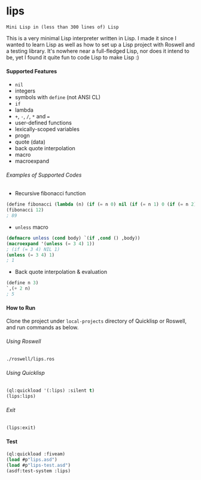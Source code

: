 # lips

`Mini Lisp in (less than 300 lines of) Lisp` 

This is a very minimal Lisp interpreter written in Lisp. I made it since I wanted to learn Lisp as well as how to set up a Lisp project with Roswell and a testing library. It's nowhere near a full-fledged Lisp, nor does it intend to be, yet I found it quite fun to code Lisp to make Lisp :)

#### Supported Features

* `nil`
* integers
* symbols with `define` (not ANSI CL)
* `if`
* lambda
* `+`, `-`, `/`, `*` and `=`
* user-defined functions
* lexically-scoped variables
* progn
* quote (data)
* back quote interpolation
* macro
* macroexpand

###### Examples of Supported Codes

* Recursive fibonacci function

```lisp
(define fibonacci (lambda (n) (if (= n 0) nil (if (= n 1) 0 (if (= n 2) 1 (+ (fibonacci (- n 1)) (fibonacci (- n 2))))))))
(fibonacci 12)
; 89
```

* `unless` macro

```lisp
(defmacro unless (cond body) `(if ,cond () ,body))
(macroexpand '(unless (= 3 4) 1))
; (if (= 3 4) NIL 1)
(unless (= 3 4) 1)
; 1
```

* Back quote interpolation & evaluation

```lisp
(define n 3)
`,(+ 2 n)
; 5
```

#### How to Run

Clone the project under `local-projects` directory of Quicklisp or Roswell, and run commands as below.

###### Using Roswell

```sh
./roswell/lips.ros
```

###### Using Quicklisp

```lisp
(ql:quickload '(:lips) :silent t)
(lips:lips)
```

###### Exit
```lisp
(lips:exit)
```

#### Test
```lisp
(ql:quickload :fiveam)
(load #p"lips.asd")
(load #p"lips-test.asd")
(asdf:test-system :lips)
```


